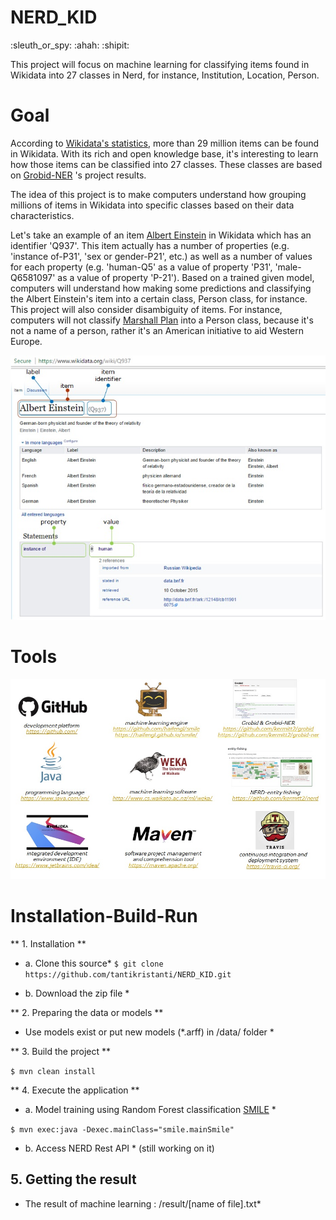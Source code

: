 # NERD_KID 
:sleuth_or_spy:
:ahah:
:shipit:

This project will focus on machine learning for classifying items found in Wikidata into 27 classes in Nerd, for instance, Institution, Location, Person.

# Goal
According to [Wikidata's statistics](https://www.wikidata.org/wiki/Special:Statistics), more than 29 million items can be found in Wikidata. With its rich and open knowledge base, it's interesting to learn how those items can be classified into 27 classes. These classes are based on [Grobid-NER](http://grobid-ner.readthedocs.io/en/latest/class-and-senses/) 's project results.

The idea of this project is to make computers understand how grouping millions of items in Wikidata into specific classes based on their data characteristics.

Let's take an example of an item [Albert Einstein](https://www.wikidata.org/wiki/Q937) in Wikidata which has an identifier 'Q937'. This item actually has a number of properties (e.g. 'instance of-P31', 'sex or gender-P21', etc.) as well as a number of values for each property (e.g. 'human-Q5' as a value of property 'P31', 'male-Q6581097' as a value of property 'P-21'). Based on a trained given model, computers will understand how making some predictions and classifying the Albert Einstein's item into a certain class, Person class, for instance. This project will also consider disambiguity of items. For instance, computers will not classify [Marshall Plan](https://www.wikidata.org/wiki/Q4576) into a Person class, because it's not a name of a person, rather it's an American initiative to aid Western Europe. 

![Albert Einstein](pic/AlbertEinstein.jpg)

# Tools
![Tools](pic/Tools.jpg)

# Installation-Build-Run
** 1. Installation **

* a. Clone this source* 
```$ git clone https://github.com/tantikristanti/NERD_KID.git```

* b. Download the zip file *

** 2. Preparing the data or models **
* Use models exist or put new models (*.arff) in /data/ folder *

** 3. Build the project **

```$ mvn clean install```

** 4. Execute the application **
* a. Model training using Random Forest classification [SMILE](https://github.com/haifengl/smile/) *

```$ mvn exec:java -Dexec.mainClass="smile.mainSmile"```

* b. Access NERD Rest API *
(still working on it)

## 5. Getting the result
* The result of machine learning : /result/[name of file].txt* 
